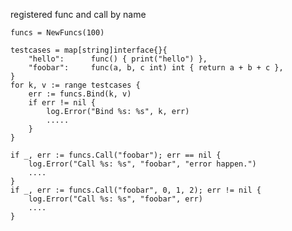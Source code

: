 registered func and call by name

    funcs = NewFuncs(100)

    testcases = map[string]interface{}{
        "hello":      func() { print("hello") },
        "foobar":     func(a, b, c int) int { return a + b + c },
    }
    for k, v := range testcases {
        err := funcs.Bind(k, v)
        if err != nil {
            log.Error("Bind %s: %s", k, err)
            .....
        }
    }

    if _, err := funcs.Call("foobar"); err == nil {
        log.Error("Call %s: %s", "foobar", "error happen.")
        ....
    }
    if _, err := funcs.Call("foobar", 0, 1, 2); err != nil {
        log.Error("Call %s: %s", "foobar", err)
        ....
    }

